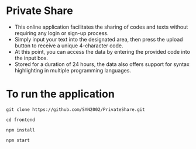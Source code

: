 # Private Share
- This online application facilitates the sharing of codes and texts without requiring any login or sign-up process.
- Simply input your text into the designated area, then press the upload button to receive a unique 4-character code.
- At this point, you can access the data by entering the provided code into the input box.
- Stored for a duration of 24 hours, the data also offers support for syntax highlighting in multiple programming languages.


# To run the application

```
git clone https://github.com/SYN2002/PrivateShare.git
```


```
cd frontend
```
```
npm install
```
```
npm start
```



